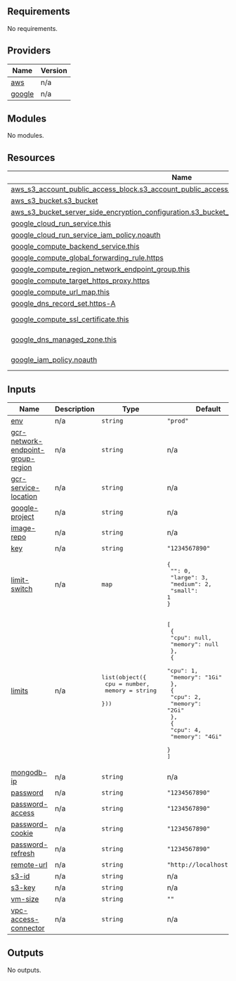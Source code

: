 <!-- BEGIN_TF_DOCS -->
## Requirements

No requirements.

## Providers

| Name | Version |
|------|---------|
| <a name="provider_aws"></a> [aws](#provider\_aws) | n/a |
| <a name="provider_google"></a> [google](#provider\_google) | n/a |

## Modules

No modules.

## Resources

| Name | Type |
|------|------|
| [aws_s3_account_public_access_block.s3_account_public_access_block](https://registry.terraform.io/providers/hashicorp/aws/latest/docs/resources/s3_account_public_access_block) | resource |
| [aws_s3_bucket.s3_bucket](https://registry.terraform.io/providers/hashicorp/aws/latest/docs/resources/s3_bucket) | resource |
| [aws_s3_bucket_server_side_encryption_configuration.s3_bucket_server_side_encryption_configuration](https://registry.terraform.io/providers/hashicorp/aws/latest/docs/resources/s3_bucket_server_side_encryption_configuration) | resource |
| [google_cloud_run_service.this](https://registry.terraform.io/providers/hashicorp/google/latest/docs/resources/cloud_run_service) | resource |
| [google_cloud_run_service_iam_policy.noauth](https://registry.terraform.io/providers/hashicorp/google/latest/docs/resources/cloud_run_service_iam_policy) | resource |
| [google_compute_backend_service.this](https://registry.terraform.io/providers/hashicorp/google/latest/docs/resources/compute_backend_service) | resource |
| [google_compute_global_forwarding_rule.https](https://registry.terraform.io/providers/hashicorp/google/latest/docs/resources/compute_global_forwarding_rule) | resource |
| [google_compute_region_network_endpoint_group.this](https://registry.terraform.io/providers/hashicorp/google/latest/docs/resources/compute_region_network_endpoint_group) | resource |
| [google_compute_target_https_proxy.https](https://registry.terraform.io/providers/hashicorp/google/latest/docs/resources/compute_target_https_proxy) | resource |
| [google_compute_url_map.this](https://registry.terraform.io/providers/hashicorp/google/latest/docs/resources/compute_url_map) | resource |
| [google_dns_record_set.https-A](https://registry.terraform.io/providers/hashicorp/google/latest/docs/resources/dns_record_set) | resource |
| [google_compute_ssl_certificate.this](https://registry.terraform.io/providers/hashicorp/google/latest/docs/data-sources/compute_ssl_certificate) | data source |
| [google_dns_managed_zone.this](https://registry.terraform.io/providers/hashicorp/google/latest/docs/data-sources/dns_managed_zone) | data source |
| [google_iam_policy.noauth](https://registry.terraform.io/providers/hashicorp/google/latest/docs/data-sources/iam_policy) | data source |

## Inputs

| Name | Description | Type | Default | Required |
|------|-------------|------|---------|:--------:|
| <a name="input_env"></a> [env](#input\_env) | n/a | `string` | `"prod"` | no |
| <a name="input_gcr-network-endpoint-group-region"></a> [gcr-network-endpoint-group-region](#input\_gcr-network-endpoint-group-region) | n/a | `string` | n/a | yes |
| <a name="input_gcr-service-location"></a> [gcr-service-location](#input\_gcr-service-location) | n/a | `string` | n/a | yes |
| <a name="input_google-project"></a> [google-project](#input\_google-project) | n/a | `string` | n/a | yes |
| <a name="input_image-repo"></a> [image-repo](#input\_image-repo) | n/a | `string` | n/a | yes |
| <a name="input_key"></a> [key](#input\_key) | n/a | `string` | `"1234567890"` | no |
| <a name="input_limit-switch"></a> [limit-switch](#input\_limit-switch) | n/a | `map` | <pre>{<br>  "": 0,<br>  "large": 3,<br>  "medium": 2,<br>  "small": 1<br>}</pre> | no |
| <a name="input_limits"></a> [limits](#input\_limits) | n/a | <pre>list(object({<br>      cpu = number,<br>      memory = string       <br>  }))</pre> | <pre>[<br>  {<br>    "cpu": null,<br>    "memory": null<br>  },<br>  {<br>    "cpu": 1,<br>    "memory": "1Gi"<br>  },<br>  {<br>    "cpu": 2,<br>    "memory": "2Gi"<br>  },<br>  {<br>    "cpu": 4,<br>    "memory": "4Gi"<br>  }<br>]</pre> | no |
| <a name="input_mongodb-ip"></a> [mongodb-ip](#input\_mongodb-ip) | n/a | `string` | n/a | yes |
| <a name="input_password"></a> [password](#input\_password) | n/a | `string` | `"1234567890"` | no |
| <a name="input_password-access"></a> [password-access](#input\_password-access) | n/a | `string` | `"1234567890"` | no |
| <a name="input_password-cookie"></a> [password-cookie](#input\_password-cookie) | n/a | `string` | `"1234567890"` | no |
| <a name="input_password-refresh"></a> [password-refresh](#input\_password-refresh) | n/a | `string` | `"1234567890"` | no |
| <a name="input_remote-url"></a> [remote-url](#input\_remote-url) | n/a | `string` | `"http://localhost:3000"` | no |
| <a name="input_s3-id"></a> [s3-id](#input\_s3-id) | n/a | `string` | n/a | yes |
| <a name="input_s3-key"></a> [s3-key](#input\_s3-key) | n/a | `string` | n/a | yes |
| <a name="input_vm-size"></a> [vm-size](#input\_vm-size) | n/a | `string` | `""` | no |
| <a name="input_vpc-access-connector"></a> [vpc-access-connector](#input\_vpc-access-connector) | n/a | `string` | n/a | yes |

## Outputs

No outputs.
<!-- END_TF_DOCS -->